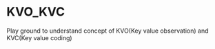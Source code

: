 # KVO_KVC
Play ground to understand concept of KVO(Key value observation) and KVC(Key value coding)

